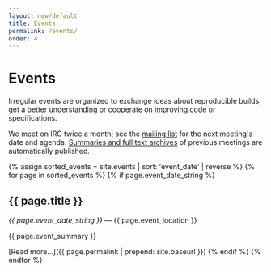 ```yaml
---
layout: new/default
title: Events
permalink: /events/
order: 4
---
```


# Events

Irregular events are organized to exchange ideas about reproducible builds, get
a better understanding or cooperate on improving code or specifications.

We meet on IRC twice a month; see the [mailing list](/resources/) for the next
meeting's date and agenda. [Summaries and full text archives](http://meetbot.debian.net/reproducible-builds/) of previous meetings are automatically published.

{% assign sorted_events = site.events | sort: 'event_date' | reverse %}
{% for page in sorted_events %}
{% if page.event_date_string %}
## {{ page.title }}

*{{ page.event_date_string }}* — {{ page.event_location }}

{{ page.event_summary }}

[Read more…]({{ page.permalink | prepend: site.baseurl }})
{% endif %}
{% endfor %}
